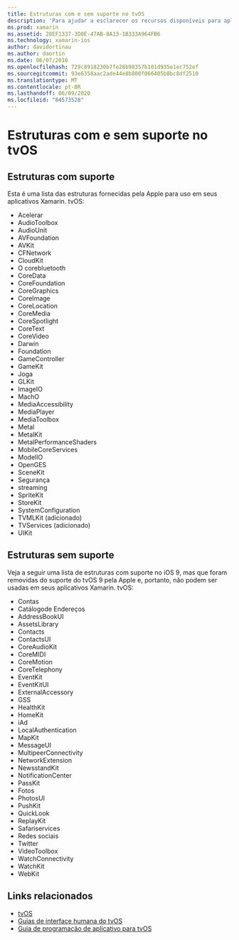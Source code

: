 ```yaml
---
title: Estruturas com e sem suporte no tvOS
description: 'Para ajudar a esclarecer os recursos disponíveis para aplicativos tvOS, este documento fornece duas listas de frameworks da Apple: aquelas com suporte do tvOS e aquelas sem suporte do tvOS.'
ms.prod: xamarin
ms.assetid: 28EF1337-3D0E-47AB-8A13-1B333A964FB6
ms.technology: xamarin-ios
author: davidortinau
ms.author: daortin
ms.date: 06/07/2016
ms.openlocfilehash: 729c8918230b7fe28b98357b101d935e1ec752ef
ms.sourcegitcommit: 93e6358aac2ade44e8b800f066405b8bc8df2510
ms.translationtype: MT
ms.contentlocale: pt-BR
ms.lasthandoff: 06/09/2020
ms.locfileid: "84573528"
---
```

# <a name="supported-and-unsupported-frameworks-in-tvos"></a>Estruturas com e sem suporte no tvOS

<a name="Supported-Frameworks"></a>

## <a name="supported-frameworks"></a>Estruturas com suporte

Esta é uma lista das estruturas fornecidas pela Apple para uso em seus aplicativos Xamarin. tvOS:

- Acelerar
- AudioToolbox
- AudioUnit
- AVFoundation
- AVKit
- CFNetwork
- CloudKit
- O corebluetooth
- CoreData
- CoreFoundation
- CoreGraphics
- CoreImage
- CoreLocation
- CoreMedia
- CoreSpotlight
- CoreText
- CoreVideo
- Darwin
- Foundation
- GameController
- GameKit
- Joga
- GLKit
- ImageIO
- MachO
- MediaAccessibility
- MediaPlayer
- MediaToolbox
- Metal
- MetalKit
- MetalPerformanceShaders
- MobileCoreServices
- ModelIO
- OpenGES
- SceneKit
- Segurança
- streaming
- SpriteKit
- StoreKit
- SystemConfiguration
- TVMLKit (adicionado)
- TVServices (adicionado)
- UIKit

<a name="Unsupported-Frameworks"></a>

## <a name="unsupported-frameworks"></a>Estruturas sem suporte

Veja a seguir uma lista de estruturas com suporte no iOS 9, mas que foram removidas do suporte do tvOS 9 pela Apple e, portanto, não podem ser usadas em seus aplicativos Xamarin. tvOS:

- Contas
- Catálogode Endereços
- AddressBookUI
- AssetsLibrary
- Contacts
- ContactsUI
- CoreAudioKit
- CoreMIDI
- CoreMotion
- CoreTelephony
- EventKit
- EventKitUI
- ExternalAccessory
- GSS
- HealthKit
- HomeKit
- iAd
- LocalAuthentication
- MapKit
- MessageUI
- MultipeerConnectivity
- NetworkExtension
- NewsstandKit
- NotificationCenter
- PassKit
- Fotos
- PhotosUI
- PushKit
- QuickLook
- ReplayKit
- Safariservices
- Redes sociais
- Twitter
- VideoToolbox
- WatchConnectivity
- WatchKit
- WebKit

## <a name="related-links"></a>Links relacionados

- [tvOS](https://developer.apple.com/tvos/)
- [Guias de interface humana do tvOS](https://developer.apple.com/tvos/human-interface-guidelines/)
- [Guia de programação de aplicativo para tvOS](https://developer.apple.com/library/prerelease/tvos/documentation/General/Conceptual/AppleTV_PG/)
